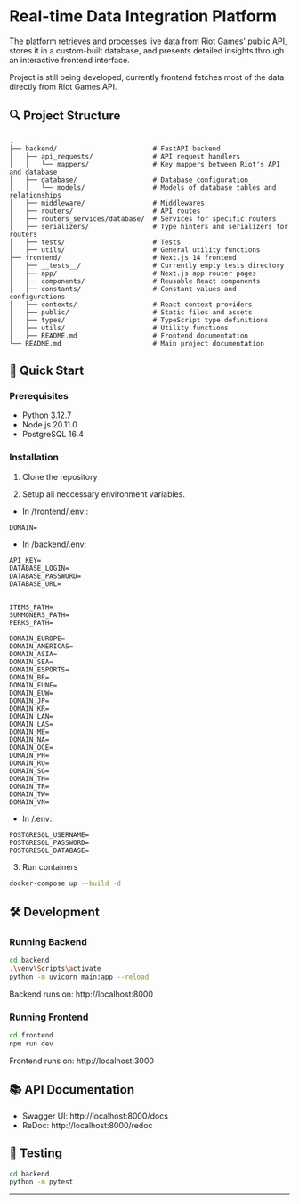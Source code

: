 # Real-time Data Integration Platform
The platform retrieves and processes live data from Riot Games' public API, stores it in a custom-built database, and
presents detailed insights through an interactive frontend interface. 

Project is still being developed, currently frontend fetches most of the data directly from Riot Games API.

## 🔍 Project Structure
```
.
├── backend/                        # FastAPI backend
│   ├── api_requests/               # API request handlers
│   │   └── mappers/                # Key mappers between Riot's API and database
│   ├── database/                   # Database configuration
│   │   └── models/                 # Models of database tables and relationships
│   ├── middleware/                 # Middlewares
│   ├── routers/                    # API routes
│   ├── routers_services/database/  # Services for specific routers
│   ├── serializers/                # Type hinters and serializers for routers
│   ├── tests/                      # Tests
│   ├── utils/                      # General utility functions
├── frontend/                       # Next.js 14 frontend
│   ├── __tests__/                  # Currently empty tests directory
│   ├── app/                        # Next.js app router pages
│   ├── components/                 # Reusable React components
│   ├── constants/                  # Constant values and configurations
│   ├── contexts/                   # React context providers
│   ├── public/                     # Static files and assets
│   ├── types/                      # TypeScript type definitions
│   ├── utils/                      # Utility functions
│   ├── README.md                   # Frontend documentation
└── README.md                       # Main project documentation
```

## 🚀 Quick Start

### Prerequisites
- Python 3.12.7
- Node.js 20.11.0
- PostgreSQL 16.4

### Installation

1. Clone the repository

2. Setup all neccessary environment variables.
- In /frontend/.env:: 
```
DOMAIN=
```
- In /backend/.env:
```
API_KEY=
DATABASE_LOGIN=
DATABASE_PASSWORD=
DATABASE_URL=


ITEMS_PATH=
SUMMONERS_PATH=
PERKS_PATH=

DOMAIN_EUROPE=
DOMAIN_AMERICAS=
DOMAIN_ASIA=
DOMAIN_SEA=
DOMAIN_ESPORTS=
DOMAIN_BR=
DOMAIN_EUNE=
DOMAIN_EUW=
DOMAIN_JP=
DOMAIN_KR=
DOMAIN_LAN=
DOMAIN_LAS=
DOMAIN_ME=
DOMAIN_NA=
DOMAIN_OCE=
DOMAIN_PH=
DOMAIN_RU=
DOMAIN_SG=
DOMAIN_TH=
DOMAIN_TR=
DOMAIN_TW=
DOMAIN_VN=
```
- In /.env:: 
```
POSTGRESQL_USERNAME=
POSTGRESQL_PASSWORD=
POSTGRESQL_DATABASE=
```

3. Run containers
```bash
docker-compose up --build -d
```

## 🛠️ Development

### Running Backend
```bash
cd backend
.\venv\Scripts\activate
python -m uvicorn main:app --reload
```
Backend runs on: http://localhost:8000

### Running Frontend
```bash
cd frontend
npm run dev
```
Frontend runs on: http://localhost:3000

## 📚 API Documentation
- Swagger UI: http://localhost:8000/docs
- ReDoc: http://localhost:8000/redoc

## 🧪 Testing
```bash
cd backend
python -m pytest

```
---